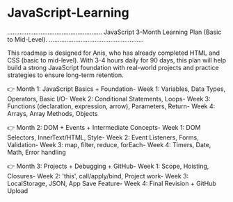# JavaScript-Learning
......................................................
JavaScript 3-Month Learning Plan (Basic to Mid-Level).
......................................................

This roadmap is designed for Anis, who has already completed HTML and CSS (basic to mid-level).
With 3-4 hours daily for 90 days, this plan will help build a strong JavaScript foundation with
real-world projects and practice strategies to ensure long-term retention.
 
👉 Month 1: JavaScript Basics + Foundation- 
Week 1: Variables, Data Types, Operators, Basic I/O- 
Week 2: Conditional Statements, Loops- 
Week 3: Functions (declaration, expression, arrow), Parameters, Return- 
Week 4: Arrays, Array Methods, Objects
 
👉 Month 2: DOM + Events + Intermediate Concepts- 
Week 1: DOM Selectors, InnerText/HTML, Style- 
Week 2: Event Listeners, Forms, Validation- 
Week 3: map, filter,   reduce, forEach- 
Week 4: Timers, Date, Math, Error handling

👉 Month 3: Projects + Debugging + GitHub- 
Week 1: Scope, Hoisting, Closures- 
Week 2: 'this', call/apply/bind, Project work- 
Week 3: LocalStorage, JSON, App Save Feature- 
Week 4: Final Revision + GitHub Upload
